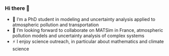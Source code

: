 ### Hi there 👋

- 🌱 I’m a PhD student in modeling and uncertainty analysis applied to atmospheric pollution and transportation 
- 👯 I’m looking forward to collaborate on MATSim in France, atmospheric pollution models and uncertainty analysis of complex systems
- ⚡ I enjoy science outreach, in particular about mathematics and climate science

<!--
**Marjolaine-Lannes/Marjolaine-Lannes** is a ✨ _special_ ✨ repository because its `README.md` (this file) appears on your GitHub profile.

Here are some ideas to get you started:

- 🔭 I’m currently working on ...
- 🌱 I’m currently learning ...
- 👯 I’m looking to collaborate on ...
- 🤔 I’m looking for help with ...
- 💬 Ask me about ...
- 📫 How to reach me: ...
- 😄 Pronouns: ...
- ⚡ Fun fact: ...
-->
